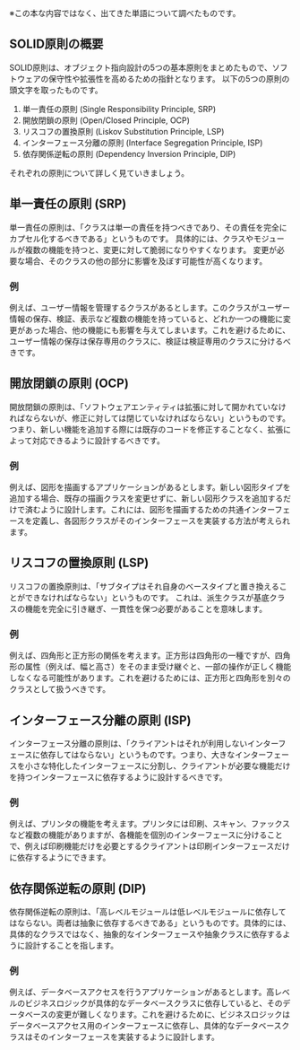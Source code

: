 ※この本な内容ではなく、出てきた単語について調べたものです。

## SOLID原則の概要
SOLID原則は、オブジェクト指向設計の5つの基本原則をまとめたもので、ソフトウェアの保守性や拡張性を高めるための指針となります。
以下の5つの原則の頭文字を取ったものです。

1. 単一責任の原則 (Single Responsibility Principle, SRP)
2. 開放閉鎖の原則 (Open/Closed Principle, OCP)
3. リスコフの置換原則 (Liskov Substitution Principle, LSP)
4. インターフェース分離の原則 (Interface Segregation Principle, ISP)
5. 依存関係逆転の原則 (Dependency Inversion Principle, DIP)

それぞれの原則について詳しく見ていきましょう。

## 単一責任の原則 (SRP)
単一責任の原則は、「クラスは単一の責任を持つべきであり、その責任を完全にカプセル化するべきである」というものです。
具体的には、クラスやモジュールが複数の機能を持つと、変更に対して脆弱になりやすくなります。
変更が必要な場合、そのクラスの他の部分に影響を及ぼす可能性が高くなります。

### 例
例えば、ユーザー情報を管理するクラスがあるとします。このクラスがユーザー情報の保存、検証、表示など複数の機能を持っていると、どれか一つの機能に変更があった場合、他の機能にも影響を与えてしまいます。これを避けるために、ユーザー情報の保存は保存専用のクラスに、検証は検証専用のクラスに分けるべきです。

## 開放閉鎖の原則 (OCP)
開放閉鎖の原則は、「ソフトウェアエンティティは拡張に対して開かれていなければならないが、修正に対しては閉じていなければならない」というものです。つまり、新しい機能を追加する際には既存のコードを修正することなく、拡張によって対応できるように設計するべきです。

### 例
例えば、図形を描画するアプリケーションがあるとします。新しい図形タイプを追加する場合、既存の描画クラスを変更せずに、新しい図形クラスを追加するだけで済むように設計します。これには、図形を描画するための共通インターフェースを定義し、各図形クラスがそのインターフェースを実装する方法が考えられます。

## リスコフの置換原則 (LSP)
リスコフの置換原則は、「サブタイプはそれ自身のベースタイプと置き換えることができなければならない」というものです。
これは、派生クラスが基底クラスの機能を完全に引き継ぎ、一貫性を保つ必要があることを意味します。

### 例
例えば、四角形と正方形の関係を考えます。正方形は四角形の一種ですが、四角形の属性（例えば、幅と高さ）をそのまま受け継ぐと、一部の操作が正しく機能しなくなる可能性があります。これを避けるためには、正方形と四角形を別々のクラスとして扱うべきです。

## インターフェース分離の原則 (ISP)
インターフェース分離の原則は、「クライアントはそれが利用しないインターフェースに依存してはならない」というものです。つまり、大きなインターフェースを小さな特化したインターフェースに分割し、クライアントが必要な機能だけを持つインターフェースに依存するように設計するべきです。

### 例
例えば、プリンタの機能を考えます。プリンタには印刷、スキャン、ファックスなど複数の機能がありますが、各機能を個別のインターフェースに分けることで、例えば印刷機能だけを必要とするクライアントは印刷インターフェースだけに依存するようにできます。

## 依存関係逆転の原則 (DIP)
依存関係逆転の原則は、「高レベルモジュールは低レベルモジュールに依存してはならない。両者は抽象に依存するべきである」というものです。具体的には、具体的なクラスではなく、抽象的なインターフェースや抽象クラスに依存するように設計することを指します。

### 例
例えば、データベースアクセスを行うアプリケーションがあるとします。高レベルのビジネスロジックが具体的なデータベースクラスに依存していると、そのデータベースの変更が難しくなります。これを避けるために、ビジネスロジックはデータベースアクセス用のインターフェースに依存し、具体的なデータベースクラスはそのインターフェースを実装するように設計します。
